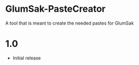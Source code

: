 # GlumSak-PasteCreator
A tool that is meant to create the needed pastes for GlumSak

# 1.0
- Initial release
